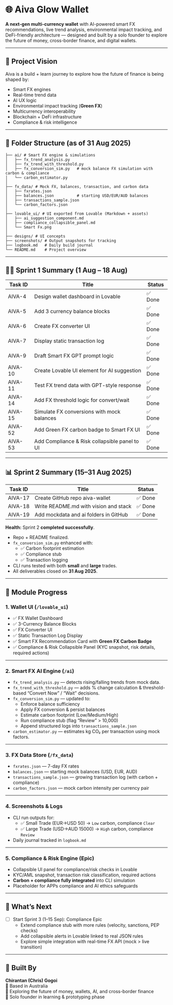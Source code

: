 # 🌐 Aiva Glow Wallet

**A next-gen multi-currency wallet** with AI-powered smart FX recommendations, live trend analysis, environmental impact tracking, and DeFi-friendly architecture — designed and built by a solo founder to explore the future of money, cross-border finance, and digital wallets.

---

## 🚀 Project Vision

Aiva is a build + learn journey to explore how the future of finance is being shaped by:

- Smart FX engines  
- Real-time trend data  
- AI UX logic  
- Environmental impact tracking (**Green FX**)  
- Multicurrency interoperability  
- Blockchain + DeFi infrastructure  
- Compliance & risk intelligence  

---

## 🧱 Folder Structure (as of 31 Aug 2025)

```
├── ai/ # Smart FX engine & simulations
│   ├── fx_trend_analysis.py
│   ├── fx_trend_with_threshold.py
│   ├── fx_conversion_sim.py   # mock balance FX simulation with carbon & compliance
│   └── carbon_estimator.py
│
├── fx_data/ # Mock FX, balances, transaction, and carbon data
│   ├── fxrates.json
│   ├── balances.json          # starting USD/EUR/AUD balances
│   ├── transactions_sample.json
│   └── carbon_factors.json
│
├── lovable_ui/ # UI exported from Lovable (Markdown + assets)
│   ├── ai_suggestion_component.md
│   ├── compliance_collapsible_panel.md
│   └── Smart Fx.png
│
├── designs/ # UI concepts
├── screenshots/ # Output snapshots for tracking
├── logbook.md   # Daily build journal
└── README.md    # Project overview
```

---

## 🧑‍💻 Sprint 1 Summary (1 Aug – 18 Aug)

| Task ID  | Title                                               | Status   |
|----------|-----------------------------------------------------|----------|
| AIVA-4   | Design wallet dashboard in Lovable                  | ✅ Done |
| AIVA-5   | Add 3 currency balance blocks                       | ✅ Done |
| AIVA-6   | Create FX converter UI                              | ✅ Done |
| AIVA-7   | Display static transaction log                      | ✅ Done |
| AIVA-9   | Draft Smart FX GPT prompt logic                     | ✅ Done |
| AIVA-10  | Create Lovable UI element for AI suggestion         | ✅ Done |
| AIVA-11  | Test FX trend data with GPT-style response          | ✅ Done |
| AIVA-14  | Add FX threshold logic for convert/wait             | ✅ Done |
| AIVA-15  | Simulate FX conversions with mock balances          | ✅ Done |
| AIVA-52  | Add Green FX carbon badge to Smart FX UI            | ✅ Done |
| AIVA-53  | Add Compliance & Risk collapsible panel to UI       | ✅ Done |

---

## 📊 Sprint 2 Summary (15–31 Aug 2025)

| Task ID  | Title                                        | Status   |
|----------|----------------------------------------------|----------|
| AIVA-17  | Create GitHub repo aiva-wallet               | ✅ Done |
| AIVA-18  | Write README.md with vision and stack        | ✅ Done |
| AIVA-19  | Add mockdata and ai folders in GitHub        | ✅ Done |

**Health:** Sprint 2 **completed successfully**.  
- Repo + README finalized.  
- `fx_conversion_sim.py` enhanced with:  
  - ✅ Carbon footprint estimation  
  - ✅ Compliance stub  
  - ✅ Transaction logging  
- CLI runs tested with both **small** and **large** trades.  
- All deliverables closed on **31 Aug 2025**.  

---

## 🧠 Module Progress

### 1. Wallet UI (`/lovable_ui`)
- ✅ FX Wallet Dashboard  
- ✅ 3-Currency Balance Blocks  
- ✅ FX Converter UI  
- ✅ Static Transaction Log Display  
- ✅ Smart FX Recommendation Card with **Green FX Carbon Badge**  
- ✅ Compliance & Risk Collapsible Panel (KYC snapshot, risk details, required actions)  

---

### 2. Smart FX AI Engine (`/ai`)
- `fx_trend_analysis.py` — detects rising/falling trends from mock data.  
- `fx_trend_with_threshold.py` — adds % change calculation & threshold-based “Convert Now” / “Wait” decisions.  
- `fx_conversion_sim.py` — updated to:  
  - Enforce balance sufficiency  
  - Apply FX conversion & persist balances  
  - Estimate carbon footprint (Low/Medium/High)  
  - Run compliance stub (flag “Review” > 10,000)  
  - Append structured logs into `transactions_sample.json`  
- `carbon_estimator.py` — estimates kg CO₂ per transaction using mock factors.  

---

### 3. FX Data Store (`/fx_data`)
- `fxrates.json` — 7-day FX rates  
- `balances.json` — starting mock balances (USD, EUR, AUD)  
- `transactions_sample.json` — growing transaction log (with carbon + compliance)  
- `carbon_factors.json` — mock carbon intensity per currency pair  

---

### 4. Screenshots & Logs
- CLI run outputs for:  
  - ✅ Small Trade (EUR→USD 50) → `Low` carbon, compliance `Clear`  
  - ✅ Large Trade (USD→AUD 15000) → `High` carbon, compliance `Review`  
- Daily journal tracked in `logbook.md`  

---

### 5. Compliance & Risk Engine (Epic)
- Collapsible UI panel for compliance/risk checks in Lovable  
- KYC/AML snapshot, transaction risk classification, required actions  
- **Carbon + compliance fully integrated** into CLI simulation  
- Placeholder for APPs compliance and AI ethics safeguards  

---

## 🧭 What’s Next
- [ ] Start Sprint 3 (1–15 Sep): Compliance Epic  
  - Extend compliance stub with more rules (velocity, sanctions, PEP checks)  
  - Add collapsible alerts in Lovable linked to real JSON rules  
  - Explore simple integration with real-time FX API (mock > live transition)  

---

## 👤 Built By
**Chirantan (Chris) Gogoi**  
📍 Based in Australia  
🔭 Exploring the future of money, wallets, AI, and cross-border finance  
💼 Solo founder in learning & prototyping phase  
